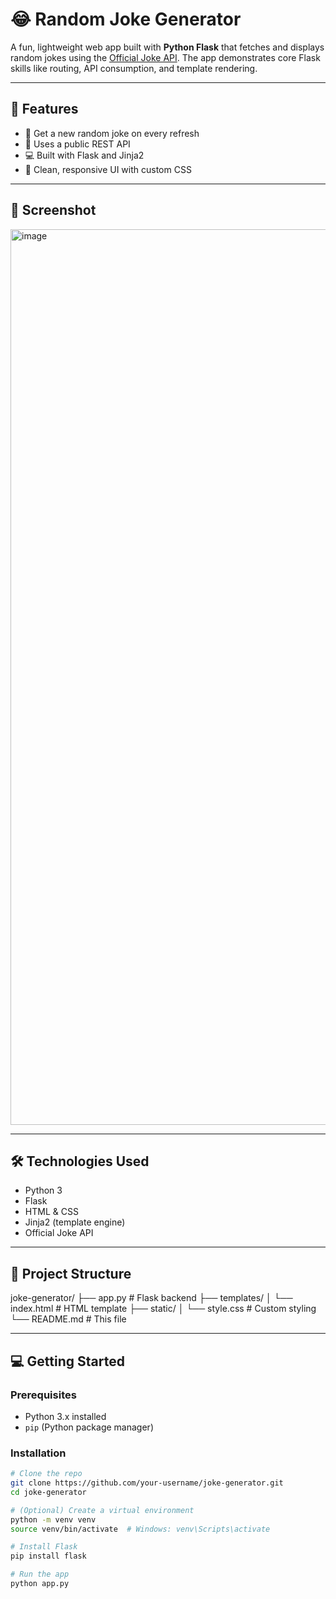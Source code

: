 # 😂 Random Joke Generator

A fun, lightweight web app built with **Python Flask** that fetches and displays random jokes using the [Official Joke API](https://official-joke-api.appspot.com/jokes/random). The app demonstrates core Flask skills like routing, API consumption, and template rendering.

---

## 🚀 Features

- 🔄 Get a new random joke on every refresh
- 🧠 Uses a public REST API
- 💻 Built with Flask and Jinja2
- 🎨 Clean, responsive UI with custom CSS

---

## 📸 Screenshot

<img width="1433" alt="image" src="https://github.com/user-attachments/assets/77a42830-998c-4e19-ae03-fe790876e695" />


---

## 🛠️ Technologies Used

- Python 3
- Flask
- HTML & CSS
- Jinja2 (template engine)
- Official Joke API

---

## 📂 Project Structure

joke-generator/
├── app.py # Flask backend
├── templates/
│ └── index.html # HTML template
├── static/
│ └── style.css # Custom styling
└── README.md # This file

---

## 💻 Getting Started

### Prerequisites
- Python 3.x installed
- `pip` (Python package manager)

### Installation

```bash
# Clone the repo
git clone https://github.com/your-username/joke-generator.git
cd joke-generator

# (Optional) Create a virtual environment
python -m venv venv
source venv/bin/activate  # Windows: venv\Scripts\activate

# Install Flask
pip install flask

# Run the app
python app.py
